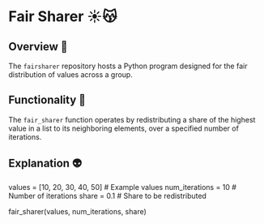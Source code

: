 # Fair Sharer ☀️😽

## Overview 🍄
The `fairsharer` repository hosts a Python program designed for the fair distribution of values across a group.

## Functionality 🌵
The `fair_sharer` function operates by redistributing a share of the highest value in a list to its neighboring elements, over a specified number of iterations.

## Explanation 👽

values = [10, 20, 30, 40, 50]  # Example values
num_iterations = 10  # Number of iterations
share = 0.1  # Share to be redistributed

fair_sharer(values, num_iterations, share)

